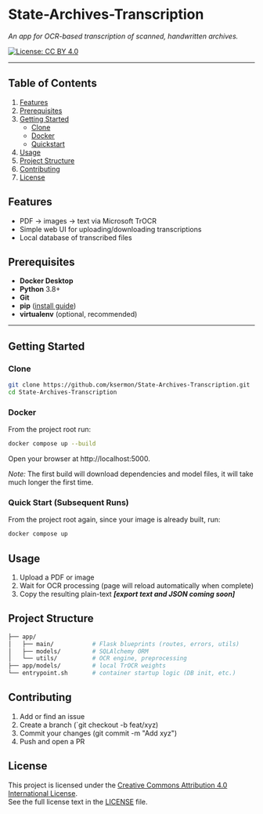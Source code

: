 # State-Archives-Transcription

_An app for OCR-based transcription of scanned, handwritten archives._

[![License: CC BY 4.0](https://img.shields.io/badge/License-CC%20BY%204.0-lightgrey.svg)](https://creativecommons.org/licenses/by/4.0/)

---

## Table of Contents

1. [Features](#features)  
2. [Prerequisites](#prerequisites)  
3. [Getting Started](#getting-started)  
   - [Clone](#clone)  
   - [Docker](#docker)  
   - [Quickstart](#quickstart)  
4. [Usage](#usage)  
5. [Project Structure](#project-structure)
6. [Contributing](#contributing)  
7. [License](#license)  

## Features

- PDF -> images -> text via Microsoft TrOCR
- Simple web UI for uploading/downloading transcriptions
- Local database of transcribed files

## Prerequisites

- **Docker Desktop**
- **Python** 3.8+  
- **Git**  
- **pip** ([install guide](https://pip.pypa.io/en/stable/installation/))  
- **virtualenv** (optional, recommended)

---

## Getting Started

### Clone

```bash
git clone https://github.com/ksermon/State-Archives-Transcription.git
cd State-Archives-Transcription
```

### Docker
From the project root run:
```bash
docker compose up --build
```
Open your browser at http://localhost:5000.

*Note:* The first build will download dependencies and model files, it will take much longer the first time. 

### Quick Start (Subsequent Runs)

From the project root again, since your image is already built, run:
```bash
docker compose up
```

## Usage

1. Upload a PDF or image
2. Wait for OCR processing (page will reload automatically when complete)
3. Copy the resulting plain-text ***[export text and JSON coming soon]***

## Project Structure
```bash
├── app/
│   ├── main/           # Flask blueprints (routes, errors, utils)
│   ├── models/         # SQLAlchemy ORM
│   └── utils/          # OCR engine, preprocessing
├── app/models/         # local TrOCR weights
└── entrypoint.sh       # container startup logic (DB init, etc.)
```

## Contributing
1. Add or find an issue
2. Create a branch (`git checkout -b feat/xyz)
3. Commit your changes (git commit -m "Add xyz")
4. Push and open a PR

## License

This project is licensed under the [Creative Commons Attribution 4.0 International License](https://creativecommons.org/licenses/by/4.0/).  
See the full license text in the [LICENSE](LICENSE) file.